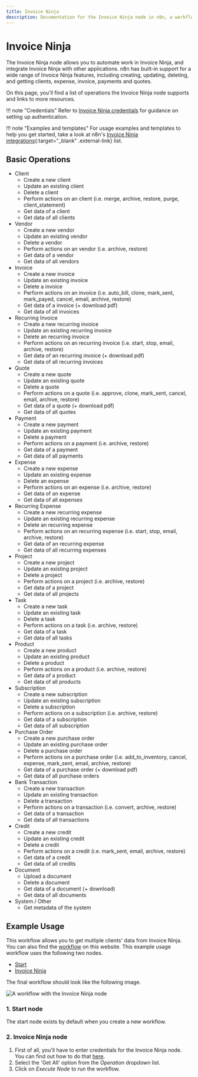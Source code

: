 ```yaml
---
title: Invoice Ninja
description: Documentation for the Invoice Ninja node in n8n, a workflow automation platform. Includes details of operations and configuration, and links to examples and credentials information.
---
```


# Invoice Ninja

The Invoice Ninja node allows you to automate work in Invoice Ninja, and integrate Invoice Ninja with other applications. n8n has built-in support for a wide range of Invoice Ninja features, including creating, updating, deleting, and getting clients, expense, invoice, payments and quotes. 

On this page, you'll find a list of operations the Invoice Ninja node supports and links to more resources.


!!! note "Credentials"
    Refer to [Invoice Ninja credentials](/integrations/builtin/credentials/invoiceninja/) for guidance on setting up authentication. 

!!! note "Examples and templates"
    For usage examples and templates to help you get started, take a look at n8n's [Invoice Ninja integrations](https://n8n.io/integrations/invoice-ninja/){:target="_blank" .external-link} list.


## Basic Operations

* Client
    * Create a new client
    * Update an existing client
    * Delete a client
    * Perform actions on an client (i.e. merge, archive, restore, purge, client_statement)
    * Get data of a client
    * Get data of all clients
* Vendor
    * Create a new vendor
    * Update an existing vendor
    * Delete a vendor
    * Perform actions on an vendor (i.e. archive, restore)
    * Get data of a vendor
    * Get data of all vendors
* Invoice
    * Create a new invoice
    * Update an existing invoice
    * Delete a invoice
    * Perform actions on an invoice (i.e. auto_bill, clone, mark_sent, mark_payed, cancel, email, archive, restore)
    * Get data of a invoice (+ download pdf)
    * Get data of all invoices
* Recurring Invoice
    * Create a new recurring invoice
    * Update an existing recurring invoice
    * Delete an recurring invoice
    * Perform actions on an recurring invoice (i.e. start, stop, email, archive, restore)
    * Get data of an recurring invoice (+ download pdf)
    * Get data of all recurring invoices
* Quote
    * Create a new quote
    * Update an existing quote
    * Delete a quote
    * Perform actions on a quote (i.e. approve, clone, mark_sent, cancel, email, archive, restore)
    * Get data of a quote (+ download pdf)
    * Get data of all quotes
* Payment
    * Create a new payment
    * Update an existing payment
    * Delete a payment
    * Perform actions on a payment (i.e. archive, restore)
    * Get data of a payment
    * Get data of all payments
* Expense
    * Create a new expense
    * Update an existing expense
    * Delete an expense
    * Perform actions on an expense (i.e. archive, restore)
    * Get data of an expense
    * Get data of all expenses
* Recurring Expense
    * Create a new recurring expense
    * Update an existing recurring expense
    * Delete an recurring expense
    * Perform actions on an recurring expense (i.e. start, stop, email, archive, restore)
    * Get data of an recurring expense
    * Get data of all recurring expenses
* Project
    * Create a new project
    * Update an existing project
    * Delete a project
    * Perform actions on a project (i.e. archive, restore)
    * Get data of a project
    * Get data of all projects
* Task
    * Create a new task
    * Update an existing task
    * Delete a task
    * Perform actions on a task (i.e. archive, restore)
    * Get data of a task
    * Get data of all tasks
* Product
    * Create a new product
    * Update an existing product
    * Delete a product
    * Perform actions on a product (i.e. archive, restore)
    * Get data of a product
    * Get data of all products
* Subscription
    * Create a new subscription
    * Update an existing subscription
    * Delete a subscription
    * Perform actions on a subscription (i.e. archive, restore)
    * Get data of a subscription
    * Get data of all subscription
* Purchase Order
    * Create a new purchase order
    * Update an existing purchase order
    * Delete a purchase order
    * Perform actions on a purchase order (i.e. add_to_inventory, cancel, expense, mark_sent, email, archive, restore)
    * Get data of a purchase order (+ download pdf)
    * Get data of all purchase orders
* Bank Transaction
    * Create a new transaction
    * Update an existing transaction
    * Delete a transaction
    * Perform actions on a transaction (i.e. convert, archive, restore)
    * Get data of a transaction
    * Get data of all transactions
* Credit
    * Create a new credit
    * Update an existing credit
    * Delete a credit
    * Perform actions on a credit (i.e. mark_sent, email, archive, restore)
    * Get data of a credit
    * Get data of all credits
* Document
    * Upload a document
    * Delete a document
    * Get data of a document (+ download)
    * Get data of all documents
* System / Other
    * Get metadata of the system

## Example Usage

This workflow allows you to get multiple clients' data from Invoice Ninja. You can also find the [workflow](https://n8n.io/workflows/534) on this website. This example usage workflow uses the following two nodes.

- [Start](/integrations/builtin/core-nodes/n8n-nodes-base.start/)
- [Invoice Ninja]()

The final workflow should look like the following image.

![A workflow with the Invoice Ninja node](/_images/integrations/builtin/app-nodes/invoiceninja/workflow.png)

### 1. Start node

The start node exists by default when you create a new workflow.

### 2. Invoice Ninja node

1. First of all, you'll have to enter credentials for the Invoice Ninja node. You can find out how to do that [here](/integrations/builtin/credentials/invoiceninja/).
2. Select the 'Get All' option from the *Operation* dropdown list.
3. Click on *Execute Node* to run the workflow.

